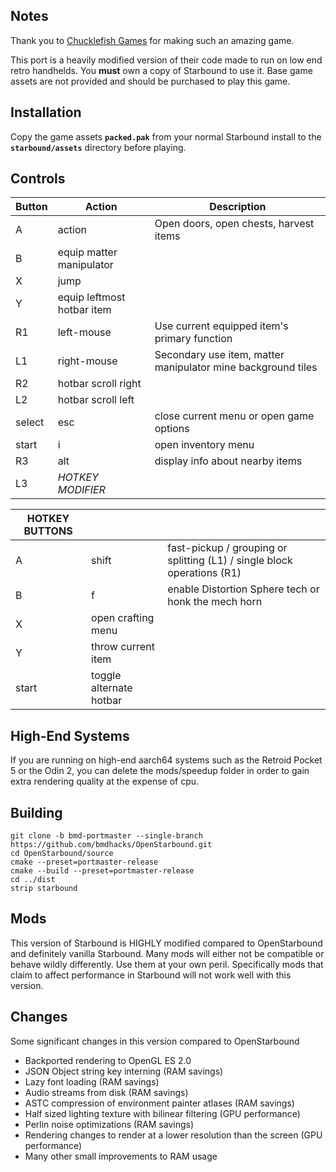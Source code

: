 ## Notes

Thank you to [Chucklefish Games](https://chucklefish.org/) for making
such an amazing game.

This port is a heavily modified version of their code made to run on
low end retro handhelds. You **must** own a copy of Starbound to use
it. Base game assets are not provided and should be purchased to play
this game.

## Installation

Copy the game assets **`packed.pak`** from your normal Starbound
install to the **`starbound/assets`** directory before playing.

## Controls

| Button | Action | Description |
|--|--|--|
|A| action | Open doors, open chests, harvest items |
|B| equip matter manipulator |
|X| jump |
|Y| equip leftmost hotbar item | 
|R1| left-mouse | Use current equipped item's primary function |
|L1| right-mouse | Secondary use item, matter manipulator mine background tiles |
|R2| hotbar scroll right |
|L2| hotbar scroll left |
|select| esc | close current menu or open game options |
|start| i | open inventory menu |
|R3| alt | display info about nearby items |
|L3| *HOTKEY MODIFIER* |

| HOTKEY BUTTONS |||
|--|--|--|
|A| shift | fast-pickup / grouping or splitting (L1) / single block operations (R1) |
|B| f | enable Distortion Sphere tech or honk the mech horn |
|X| open crafting menu |
|Y| throw current item |
|start| toggle alternate hotbar |

## High-End Systems

If you are running on high-end aarch64 systems such as the Retroid
Pocket 5 or the Odin 2, you can delete the mods/speedup folder in
order to gain extra rendering quality at the expense of cpu.

## Building

```
git clone -b bmd-portmaster --single-branch https://github.com/bmdhacks/OpenStarbound.git
cd OpenStarbound/source
cmake --preset=portmaster-release
cmake --build --preset=portmaster-release
cd ../dist
strip starbound
```

## Mods

This version of Starbound is HIGHLY modified compared to OpenStarbound
and definitely vanilla Starbound.  Many mods will either not be
compatible or behave wildly differently.  Use them at your own peril.
Specifically mods that claim to affect performance in Starbound will
not work well with this version.

## Changes

Some significant changes in this version compared to OpenStarbound
- Backported rendering to OpenGL ES 2.0
- JSON Object string key interning (RAM savings)
- Lazy font loading (RAM savings)
- Audio streams from disk (RAM savings)
- ASTC compression of environment painter atlases (RAM savings)
- Half sized lighting texture with bilinear filtering (GPU
  performance)
- Perlin noise optimizations (RAM savings)
- Rendering changes to render at a lower resolution than the screen
  (GPU performance)
- Many other small improvements to RAM usage


